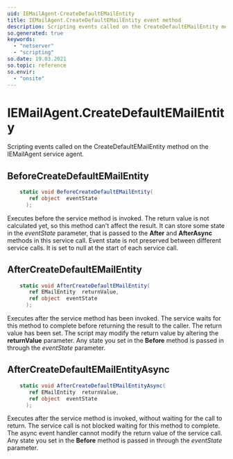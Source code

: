 ```yaml
---
uid: IEMailAgent-CreateDefaultEMailEntity
title: IEMailAgent.CreateDefaultEMailEntity event method
description: Scripting events called on the CreateDefaultEMailEntity method on the IEMailAgent service agent.
so.generated: true
keywords:
  - "netserver"
  - "scripting"
so.date: 19.03.2021
so.topic: reference
so.envir:
  - "onsite"
---
```

# IEMailAgent.CreateDefaultEMailEntity

Scripting events called on the <see cref='M:SuperOffice.CRM.Services.IEMailAgent.CreateDefaultEMailEntity'>CreateDefaultEMailEntity</see> method on the <see cref='IEMailAgent'>IEMailAgent</see>  service agent.

## BeforeCreateDefaultEMailEntity
```cs
    static void BeforeCreateDefaultEMailEntity(
       ref object  eventState
      );
```
Executes before the service method is invoked.
The return value is not calculated yet, so this method can't affect the result.
It can store some state in the *eventState* parameter, that is passed to the **After** and **AfterAsync** methods in this service call.
Event state is not preserved between different service calls. It is set to null at the start of each service call.
## AfterCreateDefaultEMailEntity
```cs
    static void AfterCreateDefaultEMailEntity(
       ref EMailEntity  returnValue,
       ref object  eventState
      );
```
Executes after the service method has been invoked. The service waits for this method to complete before returning the result to the caller.
The return value has been set. The script may modify the return value by altering the **returnValue** parameter.
Any state you set in the **Before** method is passed in through the *eventState* parameter.
## AfterCreateDefaultEMailEntityAsync
```cs
    static void AfterCreateDefaultEMailEntityAsync(
       ref EMailEntity  returnValue,
       ref object  eventState
      );
```
Executes after the service method is invoked, without waiting for the call to return.
The service call is not blocked waiting for this method to complete.
The async event handler cannot modify the return value of the service call.
Any state you set in the **Before** method is passed in through the *eventState* parameter.

